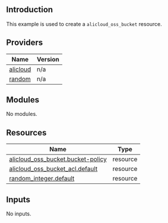 ## Introduction

This example is used to create a `alicloud_oss_bucket` resource.

<!-- BEGIN_TF_DOCS -->
## Providers

| Name | Version |
|------|---------|
| <a name="provider_alicloud"></a> [alicloud](#provider\_alicloud) | n/a |
| <a name="provider_random"></a> [random](#provider\_random) | n/a |

## Modules

No modules.

## Resources

| Name | Type |
|------|------|
| [alicloud_oss_bucket.bucket-policy](https://registry.terraform.io/providers/aliyun/alicloud/latest/docs/resources/oss_bucket) | resource |
| [alicloud_oss_bucket_acl.default](https://registry.terraform.io/providers/aliyun/alicloud/latest/docs/resources/oss_bucket_acl) | resource |
| [random_integer.default](https://registry.terraform.io/providers/hashicorp/random/latest/docs/resources/integer) | resource |

## Inputs

No inputs.
<!-- END_TF_DOCS -->    